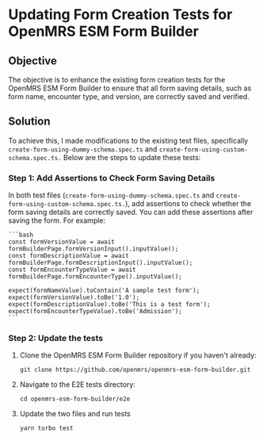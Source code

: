 # Updating Form Creation Tests for OpenMRS ESM Form Builder

## Objective

The objective is to enhance the existing form creation tests for the OpenMRS ESM Form Builder to ensure that all form saving details, such as form name, encounter type, and version, are correctly saved and verified.

## Solution

To achieve this, I made modifications to the existing test files, specifically `create-form-using-dummy-schema.spec.ts` and `create-form-using-custom-schema.spec.ts.` Below are the steps to update these tests:

### Step 1: Add Assertions to Check Form Saving Details

In both test files (`create-form-using-dummy-schema.spec.ts` and `create-form-using-custom-schema.spec.ts.`), add assertions to check whether the form saving details are correctly saved. You can add these assertions after saving the form. For example:

    ```bash
    const formVersionValue = await formBuilderPage.formVersionInput().inputValue();
    const formDescriptionValue = await formBuilderPage.formDescriptionInput().inputValue();
    const formEncounterTypeValue = await formBuilderPage.formEncounterType().inputValue();

    expect(formNameValue).toContain('A sample test form');
    expect(formVersionValue).toBe('1.0');
    expect(formDescriptionValue).toBe('This is a test form');
    expect(formEncounterTypeValue).toBe('Admission');
    ```

### Step 2: Update the tests

1. Clone the OpenMRS ESM Form Builder repository if you haven't already:

    `git clone https://github.com/openmrs/openmrs-esm-form-builder.git`

2. Navigate to the E2E tests directory:

    `cd openmrs-esm-form-builder/e2e`

3. Update the two files and run tests

    `yarn turbo test`